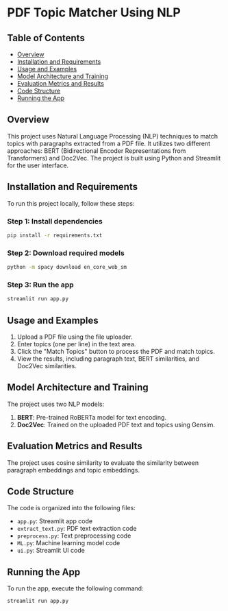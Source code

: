 
# PDF Topic Matcher Using NLP

## Table of Contents

* [Overview](#overview)
* [Installation and Requirements](#installation-and-requirements)
* [Usage and Examples](#usage-and-examples)
* [Model Architecture and Training](#model-architecture-and-training)
* [Evaluation Metrics and Results](#evaluation-metrics-and-results)
* [Code Structure](#code-structure)
* [Running the App](#running-the-app)

## Overview

This project uses Natural Language Processing (NLP) techniques to match topics with paragraphs extracted from a PDF file. It utilizes two different approaches: BERT (Bidirectional Encoder Representations from Transformers) and Doc2Vec. The project is built using Python and Streamlit for the user interface.

## Installation and Requirements

To run this project locally, follow these steps:

### Step 1: Install dependencies
```bash
pip install -r requirements.txt
```
### Step 2: Download required models
```bash
python -m spacy download en_core_web_sm
```
### Step 3: Run the app
```bash
streamlit run app.py
```

## Usage and Examples

1. Upload a PDF file using the file uploader.
2. Enter topics (one per line) in the text area.
3. Click the "Match Topics" button to process the PDF and match topics.
4. View the results, including paragraph text, BERT similarities, and Doc2Vec similarities.

## Model Architecture and Training

The project uses two NLP models:

1. **BERT**: Pre-trained RoBERTa model for text encoding.
2. **Doc2Vec**: Trained on the uploaded PDF text and topics using Gensim.

## Evaluation Metrics and Results

The project uses cosine similarity to evaluate the similarity between paragraph embeddings and topic embeddings.

## Code Structure

The code is organized into the following files:

* `app.py`: Streamlit app code
* `extract_text.py`: PDF text extraction code
* `preprocess.py`: Text preprocessing code
* `ML.py`: Machine learning model code
* `ui.py`: Streamlit UI code

## Running the App

To run the app, execute the following command:
```bash
streamlit run app.py
```
